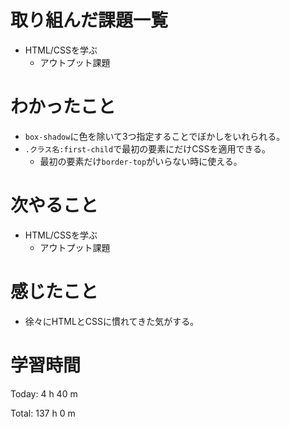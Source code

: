 # 取り組んだ課題一覧
- HTML/CSSを学ぶ
	- アウトプット課題

# わかったこと
- `box-shadow`に色を除いて3つ指定することでぼかしをいれられる。
- `.クラス名:first-child`で最初の要素にだけCSSを適用できる。
	- 最初の要素だけ`border-top`がいらない時に使える。



# 次やること
- HTML/CSSを学ぶ
	- アウトプット課題

# 感じたこと
- 徐々にHTMLとCSSに慣れてきた気がする。

# 学習時間
Today: 4 h 40 m

Total: 137 h 0 m
